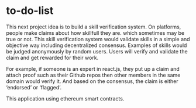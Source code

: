 # to-do-list
This next project idea is to build a skill verification system. 
On  platforms, people make  claims  about  how skillfull they are. which sometimes may be true or not. 
This skill verification system would validate skills in a simple and objective way including decentralized consensus. 
Examples of skills would be judged anonymously by random  users. 
Users will verify and validate the claim and get rewarded for their work. 

For example, if someone is an expert in react.js, they put up a claim and attach proof such as their Github repos then other members in the same domain would verify it. 
And based on the consensus, the claim is either ‘endorsed’ or ‘flagged’.

This application using ethereum smart contracts.

